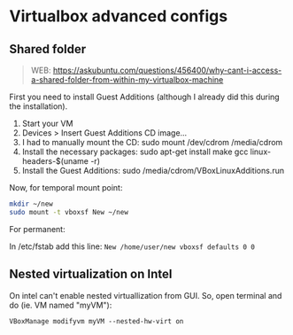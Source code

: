 # Virtualbox advanced configs

## Shared folder

> WEB: https://askubuntu.com/questions/456400/why-cant-i-access-a-shared-folder-from-within-my-virtualbox-machine

First you need to install Guest Additions (although I already did this during the installation).

1. Start your VM
2. Devices > Insert Guest Additions CD image...
3. I had to manually mount the CD: sudo mount /dev/cdrom /media/cdrom
4. Install the necessary packages: sudo apt-get install make gcc linux-headers-$(uname -r)
5. Install the Guest Additions: sudo /media/cdrom/VBoxLinuxAdditions.run

Now, for temporal mount point: 
```bash
mkdir ~/new
sudo mount -t vboxsf New ~/new
```

For permanent:

In /etc/fstab add this line:
`New /home/user/new vboxsf defaults 0 0`

## Nested virtualization on Intel

On intel can't enable nested virtuallization from GUI. So, open terminal and do (ie. VM named "myVM"):

```
VBoxManage modifyvm myVM --nested-hw-virt on
```
